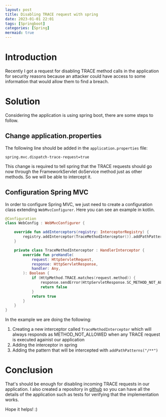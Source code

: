```yaml
---
layout: post
title: Disabling TRACE request with spring
date: 2023-01-01 22:01
tags: [Springboot]
categories: [Spring]
mermaid: true
---
```


# Introduction
Recently I got a request for disabling TRACE method calls in the application for security reasons because an attacker could have access to some information that would allow them to find a breach.

# Solution
Considering the application is using spring boot, there are some steps to follow.

## Change application.properties
The following line should be added in the `application.properties` file:

```
spring.mvc.dispatch-trace-request=true
```

This change is required to tell spring that the TRACE requests should go now through the FrameworkServlet doService method just as other methods. So we will be able to intercept it.

## Configuration Spring MVC
In order to configure Spring MVC, we just need to create a configuration class extending `WebMvcConfigurer`. Here you can see an example in kotlin.

```kotlin
@Configuration
class WebConfig : WebMvcConfigurer {

    override fun addInterceptors(registry: InterceptorRegistry) {
        registry.addInterceptor(TraceMethodInterceptor()).addPathPatterns("/**")
    }

    private class TraceMethodInterceptor : HandlerInterceptor {
        override fun preHandle(
            request: HttpServletRequest,
            response: HttpServletResponse,
            handler: Any,
        ): Boolean {
            if (HttpMethod.TRACE.matches(request.method)) {
                response.sendError(HttpServletResponse.SC_METHOD_NOT_ALLOWED)
                return false
            }
            return true
        }
    }
}
```

In the example we are doing the following:
1. Creating a new interceptor called `TraceMethodInterceptor` which will always responds as METHOD_NOT_ALLOWED when any TRACE request is executed againist our application
2. Adding the interceptor in spring
3. Adding the pattern that will be intercepted with `addPathPatterns("/**")`

# Conclusion
That's should be enough for disabling incoming TRACE requests in our application. I also created a repository in [github](https://github.com/ellisonalves/my-spring-things/tree/master/disable-http-trace) so you can have all the details of the application such as tests for verifying that the implementation works.

Hope it helps! :)
